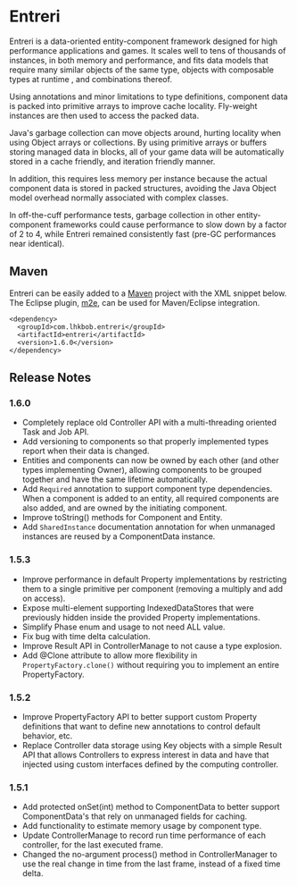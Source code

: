 # Entreri

Entreri is a data-oriented entity-component framework designed for high 
performance applications and games. It scales well to tens of thousands of 
instances, in both memory and performance, and fits data models that require 
many similar objects of the same type, objects with composable types at runtime
, and combinations thereof.

Using annotations and minor limitations to type definitions, component data
is packed into primitive arrays to improve cache locality. Fly-weight instances
are then used to access the packed data.

Java's garbage collection can move objects around, hurting locality when using 
Object arrays or collections. By using primitive arrays or buffers storing
managed data in blocks, all of your game data will be automatically stored in a
cache friendly, and iteration friendly manner.

In addition, this requires less memory per instance because the actual
component data is stored in packed structures, avoiding the Java Object model
overhead normally associated with complex classes.

In off-the-cuff performance tests, garbage collection in other entity-component
frameworks could cause performance to slow down by a factor of 2 to 4, while 
Entreri remained consistently fast (pre-GC performances near identical).

## Maven

Entreri can be easily added to a [Maven][] project with the XML snippet below.
The Eclipse plugin, [m2e][], can be used for Maven/Eclipse integration.

    <dependency>
      <groupId>com.lhkbob.entreri</groupId>
      <artifactId>entreri</artifactId>
      <version>1.6.0</version>
    </dependency>
    
[Maven]: http://maven.apache.org
[m2e]: http://eclipse.org/m2e

## Release Notes

### 1.6.0
* Completely replace old Controller API with a multi-threading oriented Task 
  and Job API.
* Add versioning to components so that properly implemented types report when 
  their data is changed.
* Entities and components can now be owned by each other (and other types 
  implementing Owner), allowing components to be grouped together and have the
  same lifetime automatically.
* Add `Required` annotation to support component type dependencies. When a 
  component is added to an entity, all required components are also added, and
  are owned by the initiating component.
* Improve toString() methods for Component and Entity.
* Add `SharedInstance` documentation annotation for when unmanaged instances
  are reused by a ComponentData instance.

### 1.5.3
* Improve performance in default Property implementations by restricting them
  to a single primitive per component (removing a multiply and add on access).
* Expose multi-element supporting IndexedDataStores that were previously hidden
  inside the provided Property implementations.
* Simplify Phase enum and usage to not need ALL value.
* Fix bug with time delta calculation.
* Improve Result API in ControllerManage to not cause a type explosion.
* Add @Clone attribute to allow more flexibility in `PropertyFactory.clone()`
  without requiring you to implement an entire PropertyFactory.

### 1.5.2
* Improve PropertyFactory API to better support custom Property definitions 
  that want to define new annotations to control default behavior, etc.
* Replace Controller data storage using Key objects with a simple Result API
  that allows Controllers to express interest in data and have that injected
  using custom interfaces defined by the computing controller.

### 1.5.1
* Add protected onSet(int) method to ComponentData to better support 
  ComponentData's that rely on unmanaged fields for caching.
* Add functionality to estimate memory usage by component type.
* Update ControllerManage to record run time performance of each controller,
  for the last executed frame.
* Changed the no-argument process() method in ControllerManager to use the
  real change in time from the last frame, instead of a fixed time delta.
   